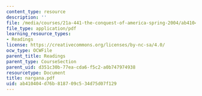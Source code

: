 ```yaml
---
content_type: resource
description: ''
file: /media/courses/21a-441-the-conquest-of-america-spring-2004/ab410404d76b818709c534d75d07f129_nargana.pdf
file_type: application/pdf
learning_resource_types:
- Readings
license: https://creativecommons.org/licenses/by-nc-sa/4.0/
ocw_type: OCWFile
parent_title: Readings
parent_type: CourseSection
parent_uid: d351c30b-77ea-cda6-f5c2-a0b747974938
resourcetype: Document
title: nargana.pdf
uid: ab410404-d76b-8187-09c5-34d75d07f129
---
```

